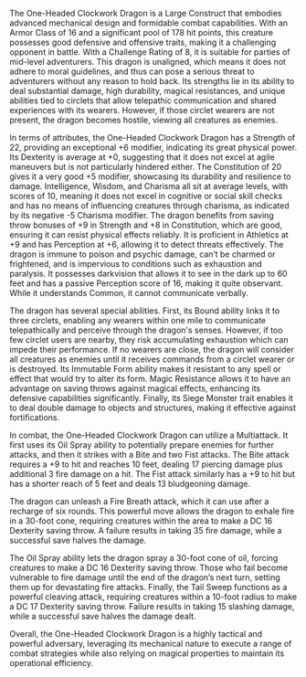 The One-Headed Clockwork Dragon is a Large Construct that embodies advanced mechanical design and formidable combat capabilities. With an Armor Class of 16 and a significant pool of 178 hit points, this creature possesses good defensive and offensive traits, making it a challenging opponent in battle. With a Challenge Rating of 8, it is suitable for parties of mid-level adventurers. This dragon is unaligned, which means it does not adhere to moral guidelines, and thus can pose a serious threat to adventurers without any reason to hold back. Its strengths lie in its ability to deal substantial damage, high durability, magical resistances, and unique abilities tied to circlets that allow telepathic communication and shared experiences with its wearers. However, if those circlet wearers are not present, the dragon becomes hostile, viewing all creatures as enemies. 

In terms of attributes, the One-Headed Clockwork Dragon has a Strength of 22, providing an exceptional +6 modifier, indicating its great physical power. Its Dexterity is average at +0, suggesting that it does not excel at agile maneuvers but is not particularly hindered either. The Constitution of 20 gives it a very good +5 modifier, showcasing its durability and resilience to damage. Intelligence, Wisdom, and Charisma all sit at average levels, with scores of 10, meaning it does not excel in cognitive or social skill checks and has no means of influencing creatures through charisma, as indicated by its negative -5 Charisma modifier. The dragon benefits from saving throw bonuses of +9 in Strength and +8 in Constitution, which are good, ensuring it can resist physical effects reliably. It is proficient in Athletics at +9 and has Perception at +6, allowing it to detect threats effectively. The dragon is immune to poison and psychic damage, can’t be charmed or frightened, and is impervious to conditions such as exhaustion and paralysis. It possesses darkvision that allows it to see in the dark up to 60 feet and has a passive Perception score of 16, making it quite observant. While it understands Common, it cannot communicate verbally.

The dragon has several special abilities. First, its Bound ability links it to three circlets, enabling any wearers within one mile to communicate telepathically and perceive through the dragon's senses. However, if too few circlet users are nearby, they risk accumulating exhaustion which can impede their performance. If no wearers are close, the dragon will consider all creatures as enemies until it receives commands from a circlet wearer or is destroyed. Its Immutable Form ability makes it resistant to any spell or effect that would try to alter its form. Magic Resistance allows it to have an advantage on saving throws against magical effects, enhancing its defensive capabilities significantly. Finally, its Siege Monster trait enables it to deal double damage to objects and structures, making it effective against fortifications.

In combat, the One-Headed Clockwork Dragon can utilize a Multiattack. It first uses its Oil Spray ability to potentially prepare enemies for further attacks, and then it strikes with a Bite and two Fist attacks. The Bite attack requires a +9 to hit and reaches 10 feet, dealing 17 piercing damage plus additional 3 fire damage on a hit. The Fist attack similarly has a +9 to hit but has a shorter reach of 5 feet and deals 13 bludgeoning damage. 

The dragon can unleash a Fire Breath attack, which it can use after a recharge of six rounds. This powerful move allows the dragon to exhale fire in a 30-foot cone, requiring creatures within the area to make a DC 16 Dexterity saving throw. A failure results in taking 35 fire damage, while a successful save halves the damage. 

The Oil Spray ability lets the dragon spray a 30-foot cone of oil, forcing creatures to make a DC 16 Dexterity saving throw. Those who fail become vulnerable to fire damage until the end of the dragon’s next turn, setting them up for devastating fire attacks. Finally, the Tail Sweep functions as a powerful cleaving attack, requiring creatures within a 10-foot radius to make a DC 17 Dexterity saving throw. Failure results in taking 15 slashing damage, while a successful save halves the damage dealt.

Overall, the One-Headed Clockwork Dragon is a highly tactical and powerful adversary, leveraging its mechanical nature to execute a range of combat strategies while also relying on magical properties to maintain its operational efficiency.